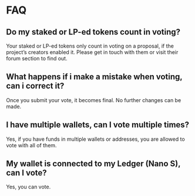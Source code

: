 # FAQ

## Do my staked or LP-ed tokens count in voting?

Your staked or LP-ed tokens only count in voting on a proposal, if the project’s creators enabled it. Please get in touch with them or visit their forum section to find out.

## What happens if i make a mistake when voting, can i correct it?

Once you submit your vote, it becomes final. No further changes can be made.

## I have multiple wallets, can I vote multiple times?

Yes, if you have funds in multiple wallets or addresses, you are allowed to vote with all of them.

## My wallet is connected to my Ledger (Nano S), can I vote?

Yes, you can vote.

